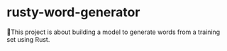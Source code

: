 # rusty-word-generator

🦀This project is about building a model to generate words from a training set using Rust.